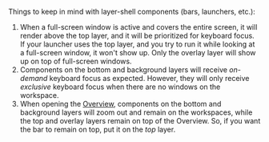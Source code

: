 Things to keep in mind with layer-shell components (bars, launchers, etc.):

1. When a full-screen window is active and covers the entire screen, it will render above the top layer, and it will be prioritized for keyboard focus. If your launcher uses the top layer, and you try to run it while looking at a full-screen window, it won't show up. Only the overlay layer will show up on top of full-screen windows.
1. Components on the bottom and background layers will receive *on-demand* keyboard focus as expected. However, they will only receive *exclusive* keyboard focus when there are no windows on the workspace.
1. When opening the [Overview](./Overview.md), components on the bottom and background layers will zoom out and remain on the workspaces, while the top and overlay layers remain on top of the Overview. So, if you want the bar to remain on top, put it on the *top* layer.
